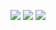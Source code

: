 <img src="https://user-images.githubusercontent.com/68889236/103091309-1f777480-4637-11eb-8720-0313648c70e4.png"></img>
<img src = "https://user-images.githubusercontent.com/68889236/103091557-d8d64a00-4637-11eb-9a5e-0bab0731e0c6.png"></img>
<img src = "https://user-images.githubusercontent.com/68889236/103091608-03280780-4638-11eb-8113-def3b9215f6d.png"></img>
